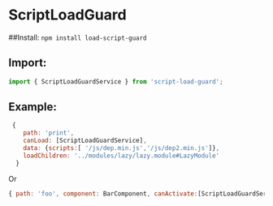 # ScriptLoadGuard

##Install:
`npm install load-script-guard`

## Import:
````typescript
import { ScriptLoadGuardService } from 'script-load-guard';
````

## Example:
````javascript
 {
    path: 'print',
    canLoad: [ScriptLoadGuardService],
    data: {scripts:[ '/js/dep.min.js','/js/dep2.min.js']},
    loadChildren: '../modules/lazy/lazy.module#LazyModule'
  }
````
Or
````javascript
{ path: 'foo', component: BarComponent, canActivate:[ScriptLoadGuardService], data:{scripts:['/js/dep.min.js']}},
````